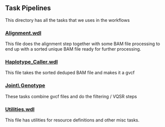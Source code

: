 ## Task Pipelines

This directory has all the tasks that we uses in the workflows 


### [Alignment.wdl](alignment.wdl)
This file does the alignment step together with some BAM file processing to end
up with a sorted unique BAM file ready for further processing. 

### [Haplotype\_Caller.wdl](haplotype_caller.wdl)
This file takes the sorted deduped BAM file and makes it a gvcf

### [Joint\ Genotype](joint_genotype.wdl)
These tasks combine gvcf files and do the filtering / VQSR steps


### [Utilities.wdl](utilities.wdl)
This file has utilities for resource definitions and other misc tasks. 

